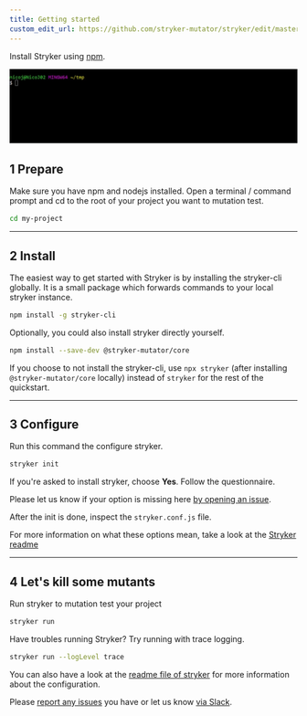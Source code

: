 ```yaml
---
title: Getting started
custom_edit_url: https://github.com/stryker-mutator/stryker/edit/master/docs/getting-started.md
---
```


Install Stryker using [npm](https://nodejs.org).

![stryker-install](./images/stryker-install.gif)

## 1 Prepare

Make sure you have npm and nodejs installed. Open a terminal / command prompt and cd to the root of your project you want to mutation test.

```bash
cd my-project
```

---

## 2 Install

The easiest way to get started with Stryker is by installing the stryker-cli globally.
It is a small package which forwards commands to your local stryker instance.

```bash
npm install -g stryker-cli
```

Optionally, you could also install stryker directly yourself.

```bash
npm install --save-dev @stryker-mutator/core
```

If you choose to not install the stryker-cli, use `npx stryker` (after installing `@stryker-mutator/core` locally) instead of `stryker` for the rest of the quickstart.

---

## 3 Configure

Run this command the configure stryker.

```bash
stryker init
```

If you're asked to install stryker, choose **Yes**. Follow the questionnaire.

Please let us know if your option is missing here [by opening an issue](https://github.com/stryker-mutator/stryker/issues/new).

After the init is done, inspect the `stryker.conf.js` file.

For more information on what these options mean, take a look at the [Stryker readme](https://github.com/stryker-mutator/stryker/tree/master/packages/core#readme)

---

## 4 Let's kill some mutants

Run stryker to mutation test your project

```bash
stryker run
```

Have troubles running Stryker? Try running with trace logging.

```bash
stryker run --logLevel trace
```

You can also have a look at the [readme file of stryker](https://github.com/stryker-mutator/stryker/tree/master/packages/core#readme) for more information about the configuration.

Please [report any issues](http://github.com/stryker-mutator/stryker/issues) you have or let us know [via Slack](https://join.slack.com/t/stryker-mutator/shared_invite/enQtOTUyMTYyNTg1NDQ0LTU4ODNmZDlmN2I3MmEyMTVhYjZlYmJkOThlNTY3NTM1M2QxYmM5YTM3ODQxYmJjY2YyYzllM2RkMmM1NjNjZjM).

